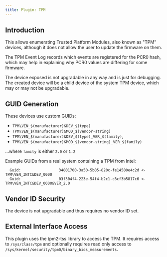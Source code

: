```yaml
---
title: Plugin: TPM
---
```


## Introduction

This allows enumerating Trusted Platform Modules, also known as "TPM" devices,
although it does not allow the user to update the firmware on them.

The TPM Event Log records which events are registered for the PCR0 hash, which
may help in explaining why PCR0 values are differing for some firmware.

The device exposed is not upgradable in any way and is just for debugging.
The created device will be a child device of the system TPM device, which may
or may not be upgradable.

## GUID Generation

These devices use custom GUIDs:

* `TPM\VEN_$(manufacturer)&DEV_$(type)`
* `TPM\VEN_$(manufacturer)&MOD_$(vendor-string)`
* `TPM\VEN_$(manufacturer)&DEV_$(type)_VER_$(family)`,
* `TPM\VEN_$(manufacturer)&MOD_$(vendor-string)_VER_$(family)`

...where `family` is either `2.0` or `1.2`

Example GUIDs from a real system containing a TPM from Intel:

```text
  Guid:                 34801700-3a50-5b05-820c-fe14580e4c2d <- TPM\VEN_INTC&DEV_0000
  Guid:                 03f304f4-223e-54f4-b2c1-c3cf3b5817c6 <- TPM\VEN_INTC&DEV_0000&VER_2.0
```

## Vendor ID Security

The device is not upgradable and thus requires no vendor ID set.

## External Interface Access

This plugin uses the tpm2-tss library to access the TPM.  It requires access to `/sys/class/tpm`
and optionally requires read only access to `/sys/kernel/security/tpm0/binary_bios_measurements`.
